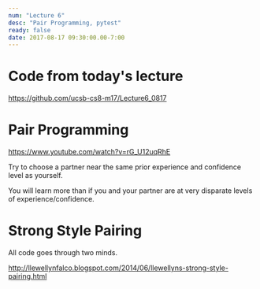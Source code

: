 ```yaml
---
num: "Lecture 6"
desc: "Pair Programming, pytest"
ready: false
date: 2017-08-17 09:30:00.00-7:00
---
```


# Code from today's lecture

<https://github.com/ucsb-cs8-m17/Lecture6_0817>

# Pair Programming

<https://www.youtube.com/watch?v=rG_U12uqRhE>

Try to choose a partner near the same prior experience and confidence level as yourself.

You will learn more than if you and your partner are at very disparate levels of experience/confidence.

# Strong Style Pairing

All code goes through two minds.

<http://llewellynfalco.blogspot.com/2014/06/llewellyns-strong-style-pairing.html>
